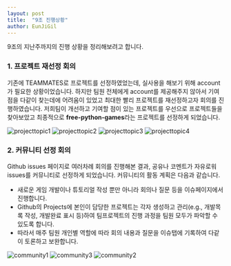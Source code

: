 ```yaml
---
layout: post  
title:  "9조 진행상황"
author: EunJiGil
---
```

9조의 지난주까지의 진행 상황을 정리해보려고 합니다.
### 1. 프로젝트 재선정 회의 
기존에 TEAMMATES로 프로젝트를 선정하였었는데, 실사용을 해보기 위해 account가 필요한 상황이었습니다. 하지만 팀원 전체에게 account를 제공해주지 않아서
기여점을 다같이 찾는데에 어려움이 있었고 최대한 빨리 프로젝트를 재선정하고자 회의를 진행하였습니다. 저희팀이 개선하고 기여할 점이 있는 프로젝트를 우선으로 프로젝트들을 찾아보았고
최종적으로 **free-python-games**라는 프로젝트를 선정하게 되었습니다. 

![projecttopic1](https://user-images.githubusercontent.com/55980214/99897038-60e3cf80-2cd9-11eb-962d-cdf068591d4f.JPG)
![projecttopic2](https://user-images.githubusercontent.com/55980214/99897039-6214fc80-2cd9-11eb-9678-8bfda35c5bf5.JPG)
![projecttopic3](https://user-images.githubusercontent.com/55980214/99897041-6214fc80-2cd9-11eb-8337-4a1982997669.JPG)
![projecttopic4](https://user-images.githubusercontent.com/55980214/99897042-62ad9300-2cd9-11eb-8f99-b9d1814f1245.JPG)

### 2. 커뮤니티 선정 회의
Github issues 페이지로 여러차례 회의를 진행해본 결과, 공유나 코멘트가 자유로워 issues를 커뮤니티로 선정하게 되었습니다. 
커뮤니티의 활동 계획은 다음과 같습니다. 

- 새로운 게임 개발이나 튜토리얼 작성 뿐만 아니라 회의나 질문 등을 이슈페이지에서 진행합니다. 
- Github의 Projects에 본인이 담당한 프로젝트는 각자 생성하고 관리(e.g., 개발목록 작성, 개발완료 표시 등)하여 팀프로젝트의 진행 과정을 팀원 모두가 파악할 수 있도록 합니다.
- 따라서 매주 팀원 개인별 역할에 따라 회의 내용과 질문을 이슈탭에 기록하여 다같이 토론하고 보완합니다. 

![community1](https://user-images.githubusercontent.com/55980214/99897193-d1d7b700-2cda-11eb-83d4-b1695ce0ceaf.JPG)
![community3](https://user-images.githubusercontent.com/55980214/99897196-d308e400-2cda-11eb-9f44-886c005fa73b.JPG)
![community2](https://user-images.githubusercontent.com/55980214/99897197-d308e400-2cda-11eb-8040-b56f6254d9b5.JPG)


